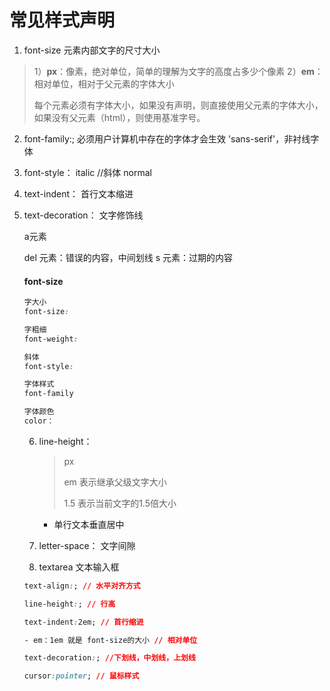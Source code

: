 # 常见样式声明

1. font-size
   元素内部文字的尺寸大小

> 1）**px**：像素，绝对单位，简单的理解为文字的高度占多少个像素
> 2）**em**：相对单位，相对于父元素的字体大小
>
> 每个元素必须有字体大小，如果没有声明，则直接使用父元素的字体大小，如果没有父元素（html），则使用基准字号。

2. font-family:;
   必须用户计算机中存在的字体才会生效
   'sans-serif'，非衬线字体

3. font-style：
   italic //斜体
   normal

4. text-indent：
   首行文本缩进

5. text-decoration：
   文字修饰线
   
   a元素
   
   del 元素：错误的内容，中间划线
   s 元素：过期的内容
   
   #### font-size
   
   ```css
   字大小
   font-size:
   
   字粗细
   font-weight:
   
   斜体
   font-style:
   
   字体样式
   font-family
   
   字体颜色
   color：
   ```
   
   6. line-height：
   
      > px
      >
      > em 表示继承父级文字大小
      >
      > 1.5  表示当前文字的1.5倍大小
   
      - 单行文本垂直居中
   
   7.  letter-space：
         文字间隙
   
   8. textarea
         文本输入框
   
   ```css
   text-align:; // 水平对齐方式
   
   line-height:; // 行高
   
   text-indent:2em; // 首行缩进
   
   - em：1em 就是 font-size的大小 // 相对单位
   
   text-decoration:; //下划线，中划线，上划线
   
   cursor:pointer; // 鼠标样式
   ```
   

